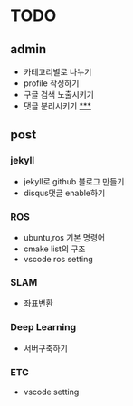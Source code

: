 # TODO

## admin

- 카테고리별로 나누기
- profile 작성하기
- 구글 검색 노출시키기
- 댓글 분리시키기 [***](https://help.disqus.com/en/articles/1717137-use-configuration-variables-to-avoid-split-threads-and-missing-comments)

## post

### jekyll

- jekyll로 github 블로그 만들기
- disqus댓글 enable하기

### ROS

- ubuntu,ros 기본 명령어
- cmake list의 구조
- vscode ros setting

### SLAM

- 좌표변환

### Deep Learning

- 서버구축하기

### ETC

- vscode setting

